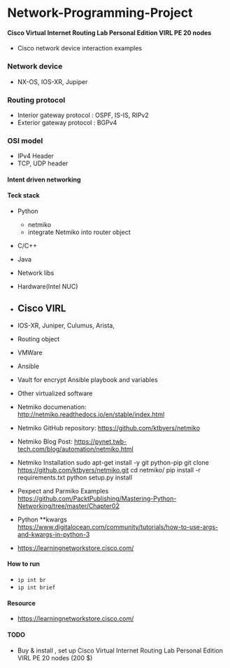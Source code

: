 # Network-Programming-Project

#### Cisco Virtual Internet Routing Lab Personal Edition VIRL PE 20 nodes 
- Cisco network device interaction examples


### Network device 
- NX-OS, IOS-XR, Jupiper 





### Routing protocol 
- Interior gateway protocol : OSPF, IS-IS, RIPv2
- Exterior gateway protocol : BGPv4

### OSI model 
- IPv4 Header 
- TCP, UDP header


#### Intent driven networking 


#### Teck stack 
- Python 
    - netmiko 
    - integrate Netmiko into router object 
- C/C++ 
- Java 
- Network libs 

- Hardware(Intel NUC)
- Cisco VIRL 
    - 
- IOS-XR, Juniper, Culumus, Arista, 
- Routing object 
- VMWare 
- Ansible 
- Vault for encrypt Ansible playbook and variables 

- Other virtualized software 

- Netmiko documenation:
http://netmiko.readthedocs.io/en/stable/index.html

- Netmiko GitHub repository:
https://github.com/ktbyers/netmiko

- Netmiko Blog Post:
https://pynet.twb-tech.com/blog/automation/netmiko.html

- Netmiko Installation
sudo apt-get install -y git python-pip
git clone https://github.com/ktbyers/netmiko.git
cd netmiko/
pip install -r requirements.txt
python setup.py install

- Pexpect and Parmiko Examples
https://github.com/PacktPublishing/Mastering-Python-Networking/tree/master/Chapter02

- Python **kwargs
https://www.digitalocean.com/community/tutorials/how-to-use-args-and-kwargs-in-python-3

- https://learningnetworkstore.cisco.com/




#### How to run 
- `ip int br`
- `ip int brief`





#### Resource 
- https://learningnetworkstore.cisco.com/





#### TODO 
- Buy & install , set up Cisco Virtual Internet Routing Lab Personal Edition VIRL PE 20 nodes  (200 $)


